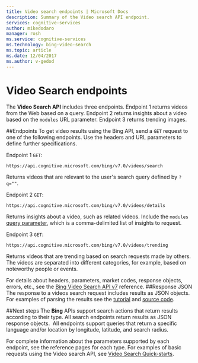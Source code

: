 ```yaml
---
title: Video search endpoints | Microsoft Docs
description: Summary of the Video search API endpoint.
services: cognitive-services
author: mikedodaro
manager: rosh
ms.service: cognitive-services
ms.technology: bing-video-search
ms.topic: article
ms.date: 12/04/2017
ms.author: v-gedod
---
```


# Video Search endpoints
The **Video Search API**  includes three endpoints.  Endpoint 1 returns videos from the Web based on a query. Endpoint 2 returns insights about a video based on the `modules` URL parameter.  Endpoint 3 returns trending images.

##Endpoints
To get video results using the Bing API, send a `GET` request to one of the following endpoints. Use the headers and URL parameters to define further specifications.

Endpoint 1 `GET`: 
``` 
https://api.cognitive.microsoft.com/bing/v7.0/videos/search
```
Returns videos that are relevant to the user's search query defined by `?q=""`.

Endpoint 2 `GET`:
``` 
https://api.cognitive.microsoft.com/bing/v7.0/videos/details
```
Returns insights about a video, such as related videos. Include the `modules` [query parameter](https://docs.microsoft.com/rest/api/cognitiveservices/bing-video-api-v7-reference#query-parameters), which is a comma-delimited list of insights to request.


Endpoint 3 `GET`:
```
https://api.cognitive.microsoft.com/bing/v7.0/videos/trending
```
Returns videos that are trending based on search requests made by others. The videos are separated into different categories, for example, based on noteworthy people or events.

For details about headers, parameters, market codes, response objects, errors, etc., see the [Bing Video Search API v7](https://docs.microsoft.com/rest/api/cognitiveservices/bing-video-api-v7-reference) reference.
##Response JSON
The response to a videos search request includes results as JSON objects. For examples of parsing the results see the [tutorial](https://docs.microsoft.com/azure/cognitive-services/bing-video-search/tutorial-bing-video-search-single-page-app) and [source code](https://docs.microsoft.com/azure/cognitive-services/bing-video-search/tutorial-bing-video-search-single-page-app-source).

##Next steps
The **Bing** APIs support search actions that return results according to their type. All search endpoints return results as JSON response objects.  All endpoints support queries that return a specific language and/or location by longitude, latitude, and search radius.

For complete information about the parameters supported by each endpoint, see the reference pages for each type.
For examples of basic requests using the Video search API, see [Video Search Quick-starts](https://docs.microsoft.com/azure/cognitive-services/bing-video-search).